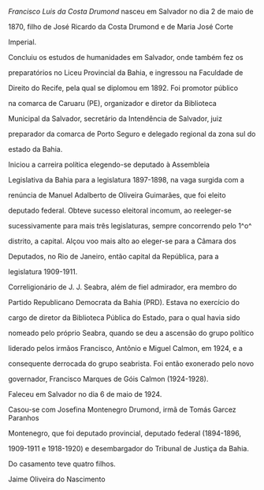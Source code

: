 

*Francisco Luis da Costa Drumond* nasceu em Salvador no dia 2 de maio de

1870, filho de José Ricardo da Costa Drumond e de Maria José Corte

Imperial.



Concluiu os estudos de humanidades em Salvador, onde também fez os

preparatórios no Liceu Provincial da Bahia, e ingressou na Faculdade de

Direito do Recife, pela qual se diplomou em 1892. Foi promotor público

na comarca de Caruaru (PE), organizador e diretor da Biblioteca

Municipal da Salvador, secretário da Intendência de Salvador, juiz

preparador da comarca de Porto Seguro e delegado regional da zona sul do

estado da Bahia.



Iniciou a carreira política elegendo-se deputado à Assembleia

Legislativa da Bahia para a legislatura 1897-1898, na vaga surgida com a

renúncia de Manuel Adalberto de Oliveira Guimarães, que foi eleito

deputado federal. Obteve sucesso eleitoral incomum, ao reeleger-se

sucessivamente para mais três legislaturas, sempre concorrendo pelo 1^o^

distrito, a capital. Alçou voo mais alto ao eleger-se para a Câmara dos

Deputados, no Rio de Janeiro, então capital da República, para a

legislatura 1909-1911.



Correligionário de J. J. Seabra, além de fiel admirador, era membro do

Partido Republicano Democrata da Bahia (PRD). Estava no exercício do

cargo de diretor da Biblioteca Pública do Estado, para o qual havia sido

nomeado pelo próprio Seabra, quando se deu a ascensão do grupo político

liderado pelos irmãos Francisco, Antônio e Miguel Calmon, em 1924, e a

consequente derrocada do grupo seabrista. Foi então exonerado pelo novo

governador, Francisco Marques de Góis Calmon (1924-1928).



Faleceu em Salvador no dia 6 de maio de 1924.



Casou-se com Josefina Montenegro Drumond, irmã de Tomás Garcez Paranhos

Montenegro, que foi deputado provincial, deputado federal (1894-1896,

1909-1911 e 1918-1920) e desembargador do Tribunal de Justiça da Bahia.

Do casamento teve quatro filhos.



Jaime Oliveira do Nascimento




